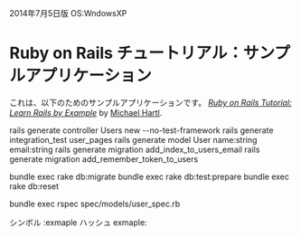 2014年7月5日版     OS:WndowsXP
# Ruby on Rails チュートリアル：サンプルアプリケーション

これは、以下のためのサンプルアプリケーションです。
[*Ruby on Rails Tutorial: Learn Rails by Example*](http://railstutorial.jp/)
by [Michael Hartl](http://michaelhartl.com/).


rails generate controller Users new --no-test-framework
rails generate integration_test user_pages
rails generate model User name:string email:string
rails generate migration add_index_to_users_email
rails generate migration add_remember_token_to_users

bundle exec rake db:migrate
bundle exec rake db:test:prepare
bundle exec rake db:reset

bundle exec rspec spec/models/user_spec.rb

シンボル  :exmaple
ハッシュ   exmaple:


